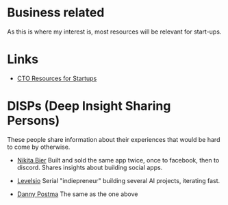 # Business related
As this is where my interest is, most resources will be relevant for start-ups.

# Links

- [CTO Resources for Startups](https://github.com/kuchin/awesome-cto)

# DISPs (Deep Insight Sharing Persons)

These people share information about their experiences that would be hard to come by otherwise.

- [Nikita Bier](https://twitter.com/nikitabier)
Built and sold the same app twice, once to facebook, then to discord. Shares insights about building social apps.

- [Levelsio](https://twitter.com/levelsio)
Serial "indiepreneur" building several AI projects, iterating fast.

- [Danny Postma](https://twitter.com/dannypostmaa)
The same as the one above
